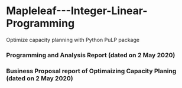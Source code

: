 # Mapleleaf---Integer-Linear-Programming
Optimize capacity planning with Python PuLP package 
### Programming and Analysis Report (dated on 2 May 2020)
### Business Proposal report of Optimaizing Capacity Planing (dated on 2 May 2020)
